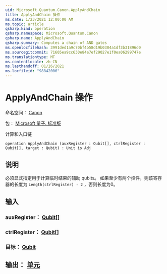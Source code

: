 ```yaml
---
uid: Microsoft.Quantum.Canon.ApplyAndChain
title: ApplyAndChain 操作
ms.date: 1/23/2021 12:00:00 AM
ms.topic: article
qsharp.kind: operation
qsharp.namespace: Microsoft.Quantum.Canon
qsharp.name: ApplyAndChain
qsharp.summary: Computes a chain of AND gates
ms.openlocfilehash: 3991ded1a9c70bf4b58d19b0304a1df3b31896d0
ms.sourcegitcommit: 71605ea9cc630e84e7ef29027e1f0ea06299747e
ms.translationtype: MT
ms.contentlocale: zh-CN
ms.lasthandoff: 01/26/2021
ms.locfileid: "98842006"
---
```

# <a name="applyandchain-operation"></a>ApplyAndChain 操作

命名空间： [Canon](xref:Microsoft.Quantum.Canon)

包： [Microsoft 量子. 标准版](https://nuget.org/packages/Microsoft.Quantum.Standard)


计算和入口链

```qsharp
operation ApplyAndChain (auxRegister : Qubit[], ctrlRegister : Qubit[], target : Qubit) : Unit is Adj
```


## <a name="description"></a>说明

必须显式指定用于计算临时结果的辅助 qubits。
如果至少有两个控件，则该寄存器的长度为 `Length(ctrlRegister) - 2` ，否则长度为0。

## <a name="input"></a>输入

### <a name="auxregister--qubit"></a>auxRegister： [Qubit](xref:microsoft.quantum.lang-ref.qubit)[]




### <a name="ctrlregister--qubit"></a>ctrlRegister： [Qubit](xref:microsoft.quantum.lang-ref.qubit)[]




### <a name="target--qubit"></a>目标： [Qubit](xref:microsoft.quantum.lang-ref.qubit)





## <a name="output--unit"></a>输出： [单元](xref:microsoft.quantum.lang-ref.unit)

